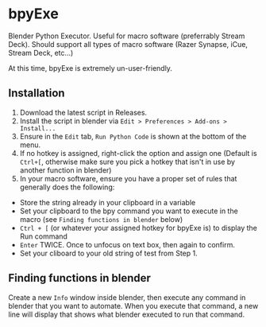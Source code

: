 # bpyExe
Blender Python Executor. Useful for macro software (preferrably Stream Deck).
Should support all types of macro software (Razer Synapse, iCue, Stream Deck, etc...)

At this time, bpyExe is extremely un-user-friendly.

## Installation
1. Download the latest script in Releases.
2. Install the script in blender via `Edit > Preferences > Add-ons > Install...`
3. Ensure in the `Edit` tab, `Run Python Code` is shown at the bottom of the menu.
4. If no hotkey is assigned, right-click the option and assign one (Default is `Ctrl+[`, otherwise make sure you pick a hotkey that isn't in use by another function in blender)
5. In your macro software, ensure you have a proper set of rules that generally does the following:
  * Store the string already in your clipboard in a variable
  * Set your clipboard to the bpy command you want to execute in the macro (see `Finding functions in blender` below)
  * `Ctrl + [` (or whatever your assigned hotkey for bpyExe is) to display the Run command
  * `Enter` TWICE. Once to unfocus on text box, then again to confirm.
  * Set your cliboard to your old string of test from Step 1.

## Finding functions in blender
Create a new `Info` window inside blender, then execute any command in blender that you want to automate. When you execute that command, a new line will display that shows what blender executed to run that command.
